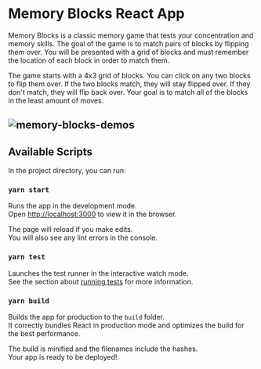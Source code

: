 # Memory Blocks React App

Memory Blocks is a classic memory game that tests your concentration and memory skills. The goal of the game is to match pairs of blocks by flipping them over. You will be presented with a grid of blocks and must remember the location of each block in order to match them.

The game starts with a 4x3 grid of blocks. You can click on any two blocks to flip them over. If the two blocks match, they will stay flipped over. If they don't match, they will flip back over. Your goal is to match all of the blocks in the least amount of moves.

![memory-blocks-demos](./public/memory-blocks-demo.gif)
---
## Available Scripts

In the project directory, you can run:

### `yarn start`

Runs the app in the development mode.\
Open [http://localhost:3000](http://localhost:3000) to view it in the browser.

The page will reload if you make edits.\
You will also see any lint errors in the console.

### `yarn test`

Launches the test runner in the interactive watch mode.\
See the section about [running tests](https://facebook.github.io/create-react-app/docs/running-tests) for more information.

### `yarn build`

Builds the app for production to the `build` folder.\
It correctly bundles React in production mode and optimizes the build for the best performance.

The build is minified and the filenames include the hashes.\
Your app is ready to be deployed!
